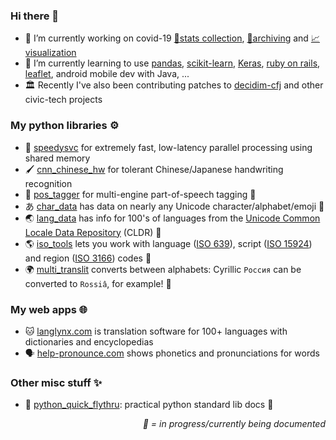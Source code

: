 ### Hi there 👋

- 🔭 I’m currently working on covid-19 [🔢stats collection](https://github.com/mcyph/world_subnational_covid_crawler), [💾archiving](https://github.com/mcyph/global_subnational_covid_data) and [📈visualization](https://covid-19-au.com/)
- 🌱 I’m currently learning to use [pandas](https://pandas.pydata.org/), [scikit-learn](https://scikit-learn.org/), [Keras](https://keras.io/), [ruby on rails](https://rubyonrails.org/), [leaflet](https://leafletjs.com/), android mobile dev with Java, ...
- 🏛️ Recently I've also been contributing patches to [decidim-cfj](https://github.com/codeforjapan/decidim-cfj) and other civic-tech projects

### My python libraries ⚙️

- 🐇 [speedysvc](https://github.com/mcyph/speedysvc) for extremely fast, low-latency parallel processing using shared memory
- 🖌️ [cnn_chinese_hw](https://github.com/mcyph/cnn_chinese_hw) for tolerant Chinese/Japanese handwriting recognition
- 📙 [pos_tagger](https://github.com/mcyph/pos_tagger) for multi-engine part-of-speech tagging 🚧
- あ [char_data](https://github.com/mcyph/char_data) has data on nearly any Unicode character/alphabet/emoji 🚧
- 🌏 [lang_data](https://github.com/mcyph/lang_data) has info for 100's of languages from the [Unicode Common Locale Data Repository](http://cldr.unicode.org/) (CLDR) 🚧
- 🌎 [iso_tools](https://github.com/mcyph/iso_tools) lets you work with language ([ISO 639](https://en.wikipedia.org/wiki/ISO_639)), script ([ISO 15924](https://en.wikipedia.org/wiki/ISO_15924)) and region ([ISO 3166](https://en.wikipedia.org/wiki/ISO_3166)) codes 🚧
- 🌍 [multi_translit](https://github.com/mcyph/multi_translit) converts between alphabets: Cyrillic `Россия` can be converted to `Rossiâ`, for example! 🚧



### My web apps 🌐

- 🐱 [langlynx.com](https://langlynx.com) is translation software for 100+ languages with dictionaries and encyclopedias
- 🗣 [help-pronounce.com](https://github.com/mcyph/help_pronounce) shows phonetics and pronunciations for words

### Other misc stuff ✨

- 🐍 [python_quick_flythru](https://github.com/mcyph/python_quick_flythru): practical python standard lib docs 🚧

<p align="right"><i>🚧 = in progress/currently being documented</i></p>

<!--
**mcyph/mcyph** is a ✨ _special_ ✨ repository because its `README.md` (this file) appears on your GitHub profile.

Here are some ideas to get you started:

- 🔭 I’m currently working on ...
- 🌱 I’m currently learning ...
- 👯 I’m looking to collaborate on ...
- 🤔 I’m looking for help with ...
- 💬 Ask me about ...
- 📫 How to reach me: ...
- 😄 Pronouns: ...
- ⚡ Fun fact: ...
-->
